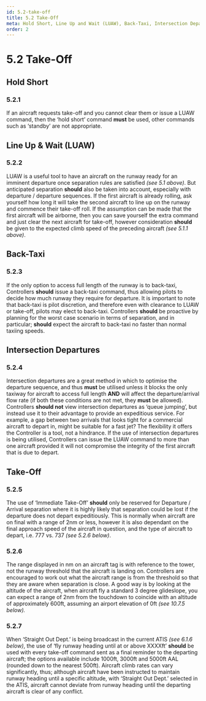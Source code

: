 ```yaml
---
id: 5.2-take-off
title: 5.2 Take-Off
meta: Hold Short, Line Up and Wait (LUAW), Back-Taxi, Intersection Departures and Take-Off rules when operating a tower facility within Infinite Flight.
order: 2
---
```


# 5.2  Take-Off

 

## Hold Short

### 5.2.1    

If an aircraft requests take-off and you cannot clear them or issue a LUAW command, then the ‘hold short’ command **must** be used, other commands such as ‘standby’ are not appropriate.



## Line Up & Wait (LUAW)

### 5.2.2    

LUAW is a useful tool to have an aircraft on the runway ready for an imminent departure once separation rules are satisfied *(see 5.1 above)*. But anticipated separation **should** also be taken into account, especially with departure / departure sequences. If the first aircraft is already rolling, ask yourself how long it will take the second aircraft to line up on the runway and commence their take-off roll. If the assumption can be made that the first aircraft will be airborne, then you can save yourself the extra command and just clear the next aircraft for take-off, however consideration **should** be given to the expected climb speed of the preceding aircraft *(see 5.1.1 above)*. 



## Back-Taxi

### 5.2.3    

If the only option to access full length of the runway is to back-taxi, Controllers **should** issue a back-taxi command, thus allowing pilots to decide how much runway they require for departure. It is important to note that back-taxi is pilot discretion, and therefore even with clearance to LUAW or take-off, pilots may elect to back-taxi. Controllers **should** be proactive by planning for the worst case scenario in terms of separation, and in particular; **should** expect the aircraft to back-taxi no faster than normal taxiing speeds. 



## Intersection Departures

### 5.2.4    

Intersection departures are a great method in which to optimise the departure sequence, and thus **must** be utilised unless it blocks the only taxiway for aircraft to access full length **AND** will affect the departure/arrival flow rate (if both these conditions are not met, they **must** be allowed). Controllers **should not** view intersection departures as ‘queue jumping’, but instead use it to their advantage to provide an expeditious service. For example, a gap between two arrivals that looks tight for a commercial aircraft to depart in, might be suitable for a fast jet? The flexibility it offers the Controller is a tool, not a hindrance. If the use of intersection departures is being utilised, Controllers can issue the LUAW command to more than one aircraft provided it will not compromise the integrity of the first aircraft that is due to depart.



## Take-Off

### 5.2.5    

The use of ‘Immediate Take-Off’ **should** only be reserved for Departure / Arrival separation where it is highly likely that separation could be lost if the departure does not depart expeditiously. This is normally when aircraft are on final with a range of 2nm or less, however it is also dependant on the final approach speed of the aircraft in question, and the type of aircraft to depart, i.e. 777 vs. 737 *(see 5.2.6 below)*.



### 5.2.6    

The range displayed in nm on an aircraft tag is with reference to the tower, not the runway threshold that the aircraft is landing on. Controllers are encouraged to work out what the aircraft range is from the threshold so that they are aware when separation is close. A good way is by looking at the altitude of the aircraft, when aircraft fly a standard 3 degree glideslope, you can expect a range of 2nm from the touchdown to coincide with an altitude of approximately 600ft, assuming an airport elevation of 0ft *(see 10.7.5 below).*



### 5.2.7    

When ‘Straight Out Dept.’ is being broadcast in the current ATIS *(see 6.1.6 below)*, the use of ‘fly runway heading until at or above XXXXft’ **should** be used with every take-off command sent as a final reminder to the departing aircraft; the options available include 1000ft, 3000ft and 5000ft AAL (rounded down to the nearest 500ft). Aircraft climb rates can vary significantly, thus; although aircraft have been instructed to maintain runway heading until a specific altitude, with ‘Straight Out Dept.’ selected in the ATIS, aircraft cannot deviate from runway heading until the departing aircraft is clear of any conflict.

 